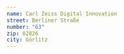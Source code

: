 ```yaml
---
name: Carl Zeiss Digital Innovation
street: Berliner Straße
number: "63"
zip: 02826
city: Görlitz
---
```


